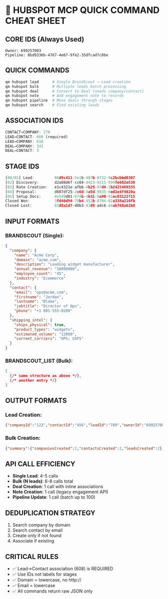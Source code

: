 # 🚀 HUBSPOT MCP QUICK COMMAND CHEAT SHEET

## CORE IDS (Always Used)
```
Owner: 699257003
Pipeline: 8bd9336b-4767-4e67-9fe2-35dfcad7c8be
```

## QUICK COMMANDS
```bash
qm hubspot lead      # Single BrandScout → Lead creation
qm hubspot bulk      # Multiple leads batch processing  
qm hubspot deal      # Convert to Deal (needs company/contact)
qm hubspot note      # Add engagement note to records
qm hubspot pipeline  # Move deals through stages
qm hubspot search    # Find existing leads
```

## ASSOCIATION IDS
```javascript
CONTACT→COMPANY: 279
LEAD→CONTACT: 608 (required)
LEAD→COMPANY: 610
DEAL→COMPANY: 341
DEAL→CONTACT: 3
```

## STAGE IDS
```javascript
[00/01] Lead:         08d9c411-5e1b-487b-8732-9c2bcbbd0307
[02] Discovery:       d2a08d6f-cc04-4423-9215-594fe682e538
[03] Rate Creation:   e1c4321e-afb6-4b29-97d4-2b2425488535
[04] Proposal:        d607df25-2c6d-4a5d-9835-6ed1e4f4020a
[05] Setup Docs:      4e549d01-674b-4b31-8a90-91ec03122715
Closed Won:           3fd46d94-78b4-452b-8704-62a338a210fb
Closed Lost:          02d8a1d7-d0b3-41d9-adc6-44ab768a61b8
```

## INPUT FORMATS

### BRANDSCOUT (Single):
```json
{
  "company": {
    "name": "Acme Corp",
    "domain": "acme.com",
    "description": "Leading widget manufacturer",
    "annual_revenue": "10000000",
    "employee_count": "45",
    "industry": "Ecommerce"
  },
  "contact": {
    "email": "ops@acme.com",
    "firstname": "Jordan",
    "lastname": "Blake",
    "jobtitle": "Director of Ops",
    "phone": "+1 801-555-0200"
  },
  "shipping_intel": {
    "ships_physical": true,
    "product_types": "widgets",
    "estimated_volume": "12000",
    "current_carriers": "UPS; USPS"
  }
}
```

### BRANDSCOUT_LIST (Bulk):
```json
[
  {/* same structure as above */},
  {/* another entry */}
]
```

## OUTPUT FORMATS

### Lead Creation:
```json
{"companyId":"123","contactId":"456","leadId":"789","ownerId":"699257003"}
```

### Bulk Creation:
```json
{"summary":{"companiesCreated":2,"contactsCreated":2,"leadsCreated":2},"created":{"companyIds":["123","124"],"contactIds":["456","457"],"leadIds":["789","790"]}}
```

## API CALL EFFICIENCY
- **Single Lead**: 4-5 calls
- **Bulk (N leads)**: 6-8 calls total
- **Deal Creation**: 1 call with inline associations
- **Note Creation**: 1 call (legacy engagement API)
- **Pipeline Update**: 1 call (batch up to 100)

## DEDUPLICATION STRATEGY
1. Search company by domain
2. Search contact by email  
3. Create only if not found
4. Associate if existing

## CRITICAL RULES
- ✅ Lead→Contact association (608) is REQUIRED
- ✅ Use IDs not labels for stages
- ✅ Domain = lowercase, no http://
- ✅ Email = lowercase
- ✅ All commands return raw JSON only
